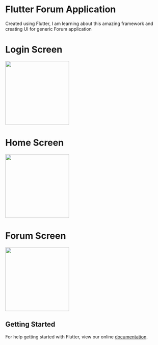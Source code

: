 # Flutter Forum Application

Created using Flutter, I am learning about this amazing framework and creating UI for generic Forum application


# Login Screen
<img src="flutter_02.png" width="200"/>

# Home Screen
<img src="flutter_01.png" width="200"/>

# Forum Screen
<img src="flutter_03.png" width="200"/>

## Getting Started

For help getting started with Flutter, view our online
[documentation](https://flutter.io/).
